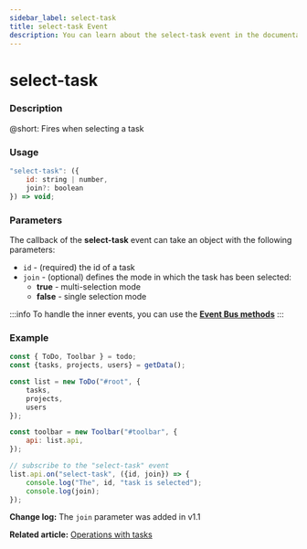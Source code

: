 ```yaml
---
sidebar_label: select-task
title: select-task Event
description: You can learn about the select-task event in the documentation of the DHTMLX JavaScript To Do List library. Browse developer guides and API reference, try out code examples and live demos, and download a free 30-day evaluation version of DHTMLX To Do List.
---
```


# select-task

### Description

@short: Fires when selecting a task

### Usage

~~~js
"select-task": ({
    id: string | number,
    join?: boolean
}) => void;
~~~

### Parameters

The callback of the **select-task** event can take an object with the following parameters:

- `id` - (required) the id of a task
- `join` - (optional) defines the mode in which the task has been selected: 
    - **true** - multi-selection mode
    - **false** - single selection mode

:::info
To handle the inner events, you can use the [**Event Bus methods**](category/event-bus-methods.md)
:::

### Example

~~~js {15-17}
const { ToDo, Toolbar } = todo;
const {tasks, projects, users} = getData();

const list = new ToDo("#root", {
	tasks,
    projects,
    users
});

const toolbar = new Toolbar("#toolbar", {
	api: list.api,
});

// subscribe to the "select-task" event
list.api.on("select-task", ({id, join}) => {
    console.log("The", id, "task is selected");
    console.log(join);
});
~~~

**Change log:** The `join` parameter was added in v1.1

**Related article:** [Operations with tasks](guides/task_operations.md#selectingunselecting-a-task)